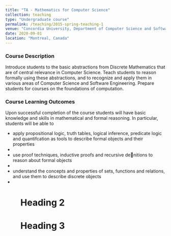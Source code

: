 ```yaml
---
title: "TA - Mathematics for Computer Science"
collection: teaching
type: "Undergraduate course"
permalink: /teaching/2015-spring-teaching-1
venue: "Concordia University, Department of Computer Science and Software Engineering"
date: 2020-09-01
location: "Montreal, Canada"
---
```


<h3>Course Description</h3>
Introduce students to the basic abstractions from Discrete Mathematics that are of central relevance in Computer Science. Teach students to reason formally using these abstractions, and to recognize and apply them in various areas of Computer Science and Software Engineering. Prepare students for courses on the foundations of computation.

<h3>Course Learning Outcomes</h3>
Upon successful completion of the course students will have basic knowledge and skills in mathematical and formal reasoning. In particular, students will be able to
<ul>
    <li>apply propositional logic, truth tables, logical inference, predicate logic and quantifcation as tools to describe formal objects and their properties<li>
    <li>use proof techniques, inductive proofs and recursive denitions to reason about formal objects<li>
    <li>understand the concepts and properties of sets, functions and relations, and use them to describe discrete objects<li>
<ul>

Heading 2
======

Heading 3
======
